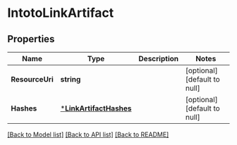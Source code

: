 # IntotoLinkArtifact

## Properties
Name | Type | Description | Notes
------------ | ------------- | ------------- | -------------
**ResourceUri** | **string** |  | [optional] [default to null]
**Hashes** | [***LinkArtifactHashes**](LinkArtifactHashes.md) |  | [optional] [default to null]

[[Back to Model list]](../README.md#documentation-for-models) [[Back to API list]](../README.md#documentation-for-api-endpoints) [[Back to README]](../README.md)


